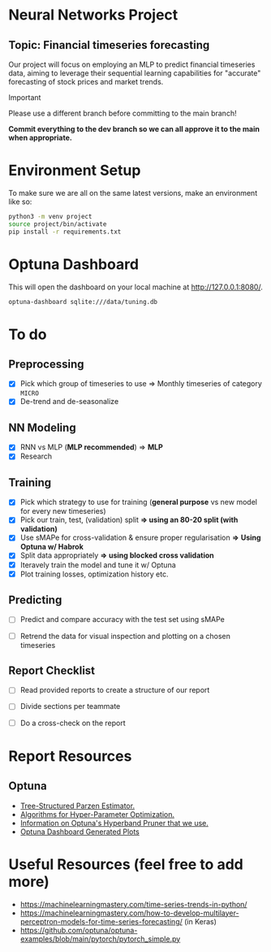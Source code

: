 # Neural Networks Project
## Topic: Financial timeseries forecasting
Our project will focus on employing an MLP to predict financial timeseries data, aiming to leverage their sequential learning capabilities for "accurate" forecasting of stock prices and market trends.

> [!IMPORTANT]
> Please use a different branch before committing to the main branch!
> 
> **Commit everything to the dev branch so we can all approve it to the main when appropriate.**


# Environment Setup

To make sure we are all on the same latest versions, make an environment like so:

```bash
python3 -m venv project
source project/bin/activate
pip install -r requirements.txt
```
# Optuna Dashboard
This will open the dashboard on your local machine at
http://127.0.0.1:8080/.
```bash
optuna-dashboard sqlite:///data/tuning.db
```

# To do
## Preprocessing
- [x] Pick which group of timeseries to use => Monthly timeseries of category `MICRO`
- [x] De-trend and de-seasonalize

## NN Modeling
- [x] RNN vs MLP (**MLP recommended**) => **MLP**
- [x] Research

## Training
- [x] Pick which strategy to use for training (**general purpose** vs new model for every new timeseries)
- [x] Pick our train, test, (validation) split **=> using an 80-20 split (with validation)**
- [x] Use sMAPe for cross-validation & ensure proper regularisation **=>** **Using Optuna w/ Habrok**
- [x] Split data appropriately **=> using blocked cross validation**
- [x] Iteravely train the model and tune it w/ Optuna
- [x] Plot training losses, optimization history etc.

## Predicting
- [ ] Predict and compare accuracy with the test set using sMAPe
- [ ] Retrend the data for visual inspection and plotting on a chosen timeseries


## Report Checklist
- [ ] Read provided reports to create a structure of our report
- [ ] Divide sections per teammate
- [ ] Do a cross-check on the report



# Report Resources
## Optuna
- [Tree-Structured Parzen Estimator.](https://ar5iv.labs.arxiv.org/html/2304.11127)
- [Algorithms for Hyper-Parameter Optimization.](https://proceedings.neurips.cc/paper_files/paper/2011/file/86e8f7ab32cfd12577bc2619bc635690-Paper.pdf)
- [Information on Optuna's Hyperband Pruner that we use.](https://www.jmlr.org/papers/volume18/16-558/16-558.pdf)
- [Optuna Dashboard Generated Plots](#optuna-dashboard)


# Useful Resources (feel free to add more)
- https://machinelearningmastery.com/time-series-trends-in-python/ 
- https://machinelearningmastery.com/how-to-develop-multilayer-perceptron-models-for-time-series-forecasting/ (in Keras)
- https://github.com/optuna/optuna-examples/blob/main/pytorch/pytorch_simple.py
